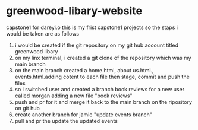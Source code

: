 # greenwood-libary-website
capstone1 for dareyi.o
this is my frist capstone1 projects
so the staps i would be taken are as follows
1. i would be created  if the git repository on my git hub account titled greenwood libary
2. on my linx terminal, i created a git clone of the repository which was my main branch   
3. on the main branch created a home.html, about us.html., events.html.adding cotent to each file then stage, commit and push the files
4. so i switched user and created a branch book reviews for a new user called morgan adding a new file "book reviews"
5. push and pr for it and merge  it back to the main branch on the ripository on git hub
6. create another branch for jamie "update events branch"
7. pull and pr the update the updated events

